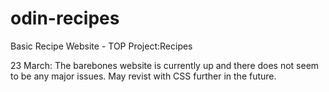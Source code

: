 # odin-recipes
Basic Recipe Website - TOP Project:Recipes

23 March: The barebones website is currently up and there does not seem to be any major issues. May revist with CSS further in the future.
